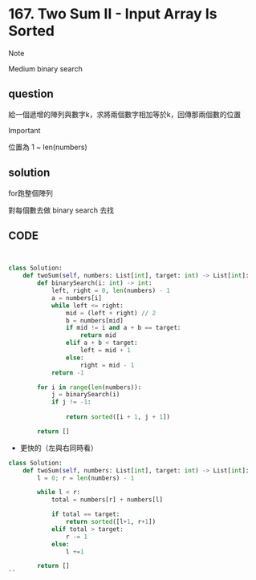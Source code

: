 # 167. Two Sum II - Input Array Is Sorted


>[!note]
> Medium
> binary search

## question

給一個遞增的陣列與數字k，求將兩個數字相加等於k，回傳那兩個數的位置

>[!important]
> 位置為 1 ~ len(numbers)


## solution

for跑整個陣列

對每個數去做 binary search 去找

## CODE

```py


class Solution:
    def twoSum(self, numbers: List[int], target: int) -> List[int]:
        def binarySearch(i: int) -> int:
            left, right = 0, len(numbers) - 1
            a = numbers[i]
            while left <= right:
                mid = (left + right) // 2
                b = numbers[mid]
                if mid != i and a + b == target:
                    return mid
                elif a + b < target:
                    left = mid + 1
                else:
                    right = mid - 1
            return -1

        for i in range(len(numbers)):
            j = binarySearch(i)
            if j != -1:
                
                return sorted([i + 1, j + 1])

        return []

```

- 更快的（左與右同時看）

```py
class Solution:
    def twoSum(self, numbers: List[int], target: int) -> List[int]:
        l = 0; r = len(numbers) - 1

        while l < r:
            total = numbers[r] + numbers[l]

            if total == target:
                return sorted([l+1, r+1])
            elif total > target:
                r -= 1
            else:
                l +=1

        return []
``
